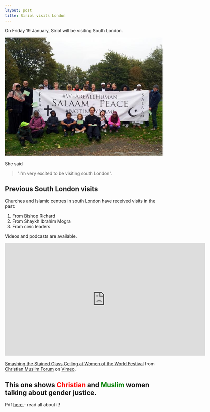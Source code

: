 ```yaml
---
layout: post
title: Siriol visits London
---
```

On Friday 19 January, Siriol will be visiting South London.

![Siriol visits South London](/images/uploads/b0ke3l4cyaayst7.jpg)

She said

> "I'm very excited to be visiting south London".

## Previous South London visits

Churches and Islamic centres in south London have received visits in the past:

1. From Bishop Richard
2. From Shaykh Ibrahim Mogra
3. From civic leaders

Videos and podcasts are available. 

<iframe src="https://player.vimeo.com/video/213273635" width="640" height="360" frameborder="0" webkitallowfullscreen mozallowfullscreen allowfullscreen></iframe>

<p><a href="https://vimeo.com/213273635">Smashing the Stained Glass Ceiling at Women of the World Festival</a> from <a href="https://vimeo.com/christianmuslimforum">Christian Muslim Forum</a> on <a href="https://vimeo.com">Vimeo</a>.</p>

## This one shows <span style="color: red;">Christian</span> and <span style="color: green;">Muslim</span> women talking about gender justice.

Pdf [here ](<https://stupefied-galileo-6dfad7.netlify.com/images/uploads/directions to lambeth palace.pdf>)- read all about it!

